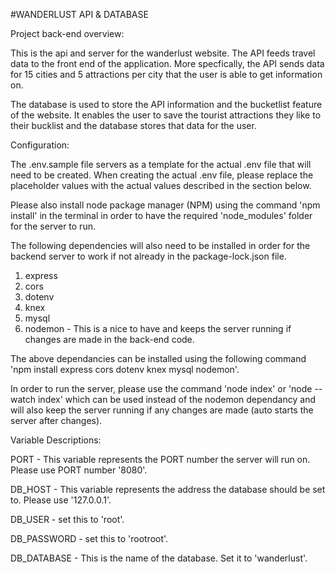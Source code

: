 #WANDERLUST API & DATABASE

Project back-end overview:

This is the api and server for the wanderlust website. The API feeds travel data to the front end of the application. 
More specfically, the API sends data for 15 cities and 5 attractions per city that the user is able to get information on.

The database is used to store the API information and the bucketlist feature of the website. It enables the user to save the tourist attractions they
like to their bucklist and the database stores that data for the user.

Configuration:

The .env.sample file servers as a template for the actual .env file that will need to be created. When creating the
actual .env file, please replace the placeholder values with the actual values described in the section below.

Please also install node package manager (NPM) using the command 'npm install' in
the terminal in order to have the required 'node_modules' folder for the server to run.

The following dependencies will also need to be installed in order for the backend server to work if not already in the
package-lock.json file.

1. express
2. cors
3. dotenv
4. knex
5. mysql
6. nodemon - This is a nice to have and keeps the server running if changes are made in the back-end code.

The above dependancies can be installed using the following command 'npm install express cors dotenv knex mysql nodemon'.

In order to run the server, please use the command 'node index' or 'node --watch index' which can be used instead of the 
nodemon dependancy and will also keep the server running if any changes are made (auto starts the server after changes).


Variable Descriptions:

PORT - This variable represents the PORT number the server will run on. Please use PORT number '8080'.

DB_HOST - This variable represents the address the database should be set to. Please use '127.0.0.1'.

DB_USER -  set this to 'root'.

DB_PASSWORD - set this to 'rootroot'.

DB_DATABASE - This is the name of the database. Set it to 'wanderlust'.











